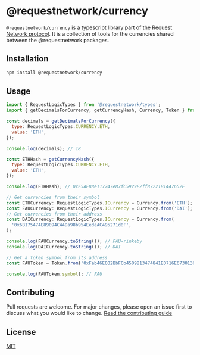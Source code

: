 # @requestnetwork/currency

`@requestnetwork/currency` is a typescript library part of the [Request Network protocol](https://github.com/RequestNetwork/requestNetwork).
It is a collection of tools for the currencies shared between the @requestnetwork packages.

## Installation

```bash
npm install @requestnetwork/currency
```

## Usage

```javascript
import { RequestLogicTypes } from '@requestnetwork/types';
import { getDecimalsForCurrency, getCurrencyHash, Currency, Token } from '@requestnetwork/currency';

const decimals = getDecimalsForCurrency({
  type: RequestLogicTypes.CURRENCY.ETH,
  value: 'ETH',
});

console.log(decimals); // 18

const ETHHash = getCurrencyHash({
  type: RequestLogicTypes.CURRENCY.ETH,
  value: 'ETH',
});

console.log(ETHHash); // 0xF5AF88e117747e87fC5929F2ff87221B1447652E

// Get currencies from their symbol
const ETHCurrency: RequestLogicTypes.ICurrency = Currency.from('ETH');
const FAUCurrency: RequestLogicTypes.ICurrency = Currency.from('DAI');
// Get currencies from their address
const DAICurrency: RequestLogicTypes.ICurrency = Currency.from(
  '0x6B175474E89094C44Da98b954EedeAC495271d0F',
);

console.log(FAUCurrency.toString()); // FAU-rinkeby
console.log(DAICurrency.toString()); // DAI

// Get a token symbol from its address
const FAUToken = Token.from('0xFab46E002BbF0b4509813474841E0716E6730136');

console.log(FAUToken.symbol); // FAU
```

## Contributing

Pull requests are welcome. For major changes, please open an issue first to discuss what you would like to change.
[Read the contributing guide](/CONTRIBUTING.md)

## License

[MIT](/LICENSE)
